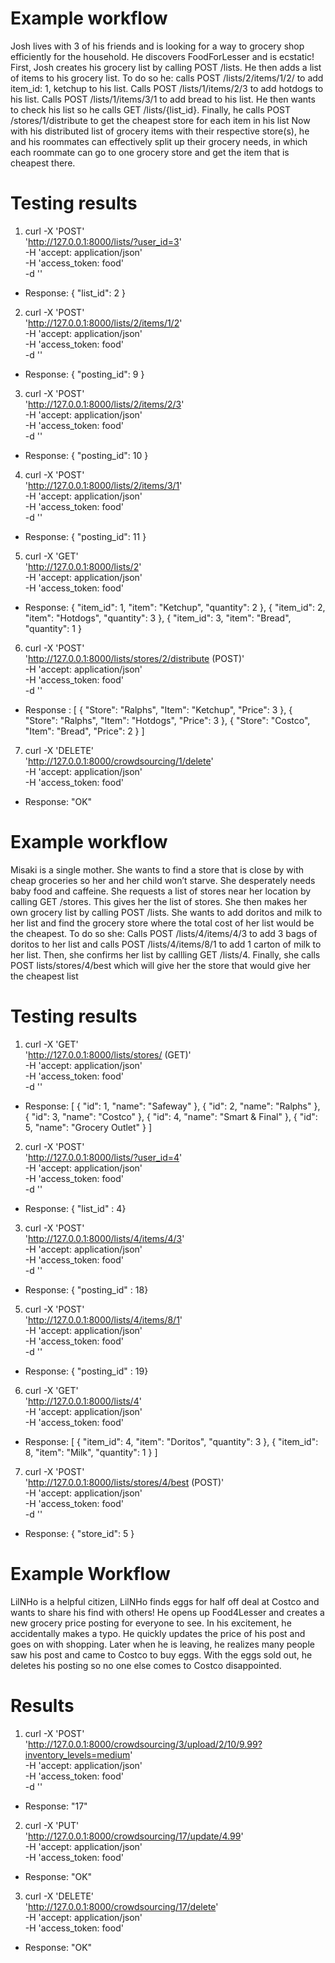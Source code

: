 # Example workflow
Josh lives with 3 of his friends and is looking for a way to grocery shop efficiently for the household. He discovers FoodForLesser and is ecstatic! First, Josh creates his grocery list by calling POST /lists. He then adds a list of items to his grocery list. To do so he: calls POST /lists/2/items/1/2/ to add item_id: 1, ketchup to his list. Calls POST /lists/1/items/2/3 to add hotdogs to his list. Calls POST /lists/1/items/3/1 to add bread to his list. He then wants to check his list so he calls GET /lists/{list_id}. Finally, he calls POST /stores/1/distribute to get the cheapest store for each item in his list Now with his distributed list of grocery items with their respective store(s), he and his roommates can effectively split up their grocery needs, in which each roommate can go to one grocery store and get the item that is cheapest there.

# Testing results
1. curl -X 'POST' \
  'http://127.0.0.1:8000/lists/?user_id=3' \
  -H 'accept: application/json' \
  -H 'access_token: food' \
  -d ''
- Response: { "list_id": 2 }
 
2. curl -X 'POST' \
  'http://127.0.0.1:8000/lists/2/items/1/2' \
  -H 'accept: application/json' \
  -H 'access_token: food' \
  -d ''
- Response: { "posting_id": 9 }

3. curl -X 'POST' \
  'http://127.0.0.1:8000/lists/2/items/2/3' \
  -H 'accept: application/json' \
  -H 'access_token: food' \
  -d ''
- Response: { "posting_id": 10 }

4. curl -X 'POST' \
  'http://127.0.0.1:8000/lists/2/items/3/1' \
  -H 'accept: application/json' \
  -H 'access_token: food' \
  -d ''
- Response: { "posting_id": 11 }

5. curl -X 'GET' \
  'http://127.0.0.1:8000/lists/2' \
  -H 'accept: application/json' \
  -H 'access_token: food'  
- Response: {
    "item_id": 1,
    "item": "Ketchup",
    "quantity": 2
  },
  {
    "item_id": 2,
    "item": "Hotdogs",
    "quantity": 3
  },
  {
    "item_id": 3,
    "item": "Bread",
    "quantity": 1
  }

6. curl -X 'POST' \
  'http://127.0.0.1:8000/lists/stores/2/distribute (POST)' \
  -H 'accept: application/json' \
  -H 'access_token: food' \
  -d ''
- Response : [
  {
    "Store": "Ralphs",
    "Item": "Ketchup",
    "Price": 3
  },
  {
    "Store": "Ralphs",
    "Item": "Hotdogs",
    "Price": 3
  },
  {
    "Store": "Costco",
    "Item": "Bread",
    "Price": 2
  }
]

7. curl -X 'DELETE' \
  'http://127.0.0.1:8000/crowdsourcing/1/delete' \
  -H 'accept: application/json' \
  -H 'access_token: food'
- Response: "OK"

# Example workflow
Misaki is a single mother. She wants to find a store that is close by with cheap groceries so her and her child won’t starve. She desperately needs baby food and caffeine. She requests a list of stores near her location by calling GET /stores. This gives her the list of stores. She then makes her own grocery list by calling POST /lists. She wants to add doritos and milk to her list and find the grocery store where the total cost of her list would be the cheapest. To do so she: Calls POST /lists/4/items/4/3 to add 3 bags of doritos to her list and calls POST /lists/4/items/8/1 to add 1 carton of milk to her list. Then, she confirms her list by callling GET /lists/4. Finally, she calls POST lists/stores/4/best which will give her the store that would give her the cheapest list

# Testing results
1. curl -X 'GET' \
  'http://127.0.0.1:8000/lists/stores/ (GET)' \
  -H 'accept: application/json' \
  -H 'access_token: food' \
  -d ''
- Response: [
  {
    "id": 1,
    "name": "Safeway"
  },
  {
    "id": 2,
    "name": "Ralphs"
  },
  {
    "id": 3,
    "name": "Costco"
  },
  {
    "id": 4,
    "name": "Smart & Final"
  },
  {
    "id": 5,
    "name": "Grocery Outlet"
  }
] 

2. curl -X 'POST' \
  'http://127.0.0.1:8000/lists/?user_id=4' \
  -H 'accept: application/json' \
  -H 'access_token: food' \
  -d ''
- Response: { "list_id" : 4}

3. curl -X 'POST' \
  'http://127.0.0.1:8000/lists/4/items/4/3' \
  -H 'accept: application/json' \
  -H 'access_token: food' \
  -d ''
- Response: { "posting_id" : 18}


5. curl -X 'POST' \
  'http://127.0.0.1:8000/lists/4/items/8/1' \
  -H 'accept: application/json' \
  -H 'access_token: food' \
  -d ''
- Response: { "posting_id" : 19}

6. curl -X 'GET' \
  'http://127.0.0.1:8000/lists/4' \
  -H 'accept: application/json' \
  -H 'access_token: food'
- Response: [
  {
    "item_id": 4,
    "item": "Doritos",
    "quantity": 3
  },
  {
    "item_id": 8,
    "item": "Milk",
    "quantity": 1
  }
] 

7. curl -X 'POST' \
  'http://127.0.0.1:8000/lists/stores/4/best (POST)' \
  -H 'accept: application/json' \
  -H 'access_token: food' \
  -d ''
- Response: { "store_id": 5 }

# Example Workflow

LilNHo is a helpful citizen,  LilNHo finds eggs for half off deal at Costco and wants to share his find with others! He opens up Food4Lesser and creates a new grocery price posting for everyone to see. In his excitement, he accidentally makes a typo. He quickly updates the price of his post and goes on with shopping. Later when he is leaving, he realizes many people saw his post and came to Costco to buy eggs. With the eggs sold out, he deletes his posting so no one else comes to Costco disappointed.  

# Results
1. curl -X 'POST' \
  'http://127.0.0.1:8000/crowdsourcing/3/upload/2/10/9.99?inventory_levels=medium' \
  -H 'accept: application/json' \
  -H 'access_token: food' \
  -d ''
- Response: "17"

2. curl -X 'PUT' \
  'http://127.0.0.1:8000/crowdsourcing/17/update/4.99' \
  -H 'accept: application/json' \
  -H 'access_token: food'
- Response: "OK"

3. curl -X 'DELETE' \
  'http://127.0.0.1:8000/crowdsourcing/17/delete' \
  -H 'accept: application/json' \
  -H 'access_token: food'
- Response: "OK"
